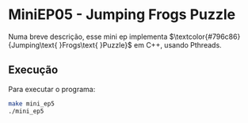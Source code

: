 # MiniEP05 - Jumping Frogs Puzzle

Numa breve descrição, esse mini ep implementa $\textcolor{#796c86}{Jumping\text{ }Frogs\text{ }Puzzle}$ em C++, usando Pthreads.

## Execução

Para executar o programa:

```bash
make mini_ep5
./mini_ep5
```